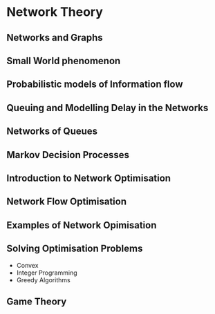 # Network Theory

## Networks and Graphs

## Small World phenomenon

## Probabilistic models of Information flow

## Queuing and Modelling Delay in the Networks

## Networks of Queues

## Markov Decision Processes

## Introduction to Network Optimisation

## Network Flow Optimisation

## Examples of Network Opimisation

## Solving Optimisation Problems

- Convex
- Integer Programming
- Greedy Algorithms

## Game Theory

